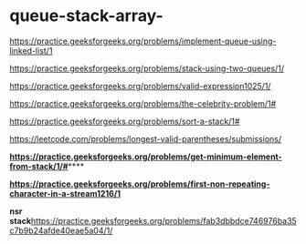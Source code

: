 # queue-stack-array-

https://practice.geeksforgeeks.org/problems/implement-queue-using-linked-list/1

https://practice.geeksforgeeks.org/problems/stack-using-two-queues/1/

https://practice.geeksforgeeks.org/problems/valid-expression1025/1/

https://practice.geeksforgeeks.org/problems/the-celebrity-problem/1#

https://practice.geeksforgeeks.org/problems/sort-a-stack/1#

https://leetcode.com/problems/longest-valid-parentheses/submissions/

**https://practice.geeksforgeeks.org/problems/get-minimum-element-from-stack/1/#******

**https://practice.geeksforgeeks.org/problems/first-non-repeating-character-in-a-stream1216/1**

 **nsr stack**https://practice.geeksforgeeks.org/problems/fab3dbbdce746976ba35c7b9b24afde40eae5a04/1/
